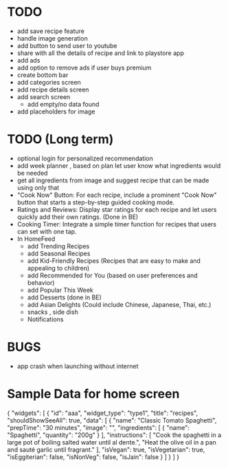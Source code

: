 # TODO
- add save recipe feature
- handle image generation
- add button to send user to youtube
- share with all the details of recipe and link to playstore app
- add ads 
- add option to remove ads if user buys premium
- create bottom bar
- add categories screen
- add recipe details screen
- add search screen
  - add empty/no data found
- add placeholders for image

# TODO (Long term)
- optional login for personalized recommendation
- add week planner , based on plan let user know what ingredients would be needed
- get all ingredients from image and suggest recipe that can be made using only that
- "Cook Now" Button: For each recipe, include a prominent "Cook Now" button that starts a step-by-step guided cooking mode.
- Ratings and Reviews: Display star ratings for each recipe and let users quickly add their own ratings. (Done in BE)
- Cooking Timer: Integrate a simple timer function for recipes that users can set with one tap.
- In HomeFeed
  - add Trending Recipes
  - add Seasonal Recipes
  - add Kid-Friendly Recipes (Recipes that are easy to make and appealing to children)
  - add Recommended for You (based on user preferences and behavior)
  - add Popular This Week
  - add Desserts (done in BE)
  - add Asian Delights (Could include Chinese, Japanese, Thai, etc.)
  - snacks , side dish
  - Notifications

# BUGS
- app crash when launching without internet

# Sample Data for home screen

{
"widgets": [
{
"id": "aaa",
"widget_type": "type1",
"title": "recipes",
"shouldShowSeeAll": true,
"data": [
{
"name": "Classic Tomato Spaghetti",
"prepTime": "30 minutes",
"image": "",
"ingredients": [
{
"name": "Spaghetti",
"quantity": "200g"
}
],
"instructions": [
"Cook the spaghetti in a large pot of boiling salted water until al dente.",
"Heat the olive oil in a pan and sauté garlic until fragrant."
],
"isVegan": true,
"isVegetarian": true,
"isEggiterian": false,
"isNonVeg": false,
"isJain": false
}
]
}
]
}
